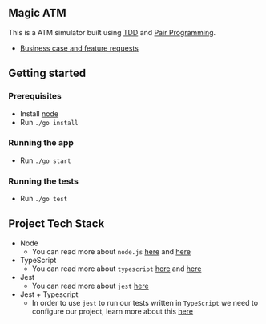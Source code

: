 Magic ATM
---------------------
This is a ATM simulator built using [TDD](https://www.freecodecamp.org/news/test-driven-development-what-it-is-and-what-it-is-not-41fa6bca02a2/) and [Pair Programming](https://www.freecodecamp.org/news/the-benefits-and-pitfalls-of-pair-programming-in-the-workplace-e68c3ed3c81f/).
- [Business case and feature requests](/docs/requirements.md)

## Getting started

### Prerequisites

- Install [node](https://nodejs.org/en/download/)
- Run `./go install`

### Running the app

- Run `./go start`

### Running the tests

- Run `./go test`

## Project Tech Stack

* Node
  * You can read more about `node.js` [here](https://www.tutorialspoint.com/nodejs/nodejs_introduction.htm) and [here](https://nodejs.org/en/docs/guides/)
* TypeScript
  * You can read more about `typescript` [here](https://dzone.com/articles/what-is-typescript-and-why-use-it) and [here](https://www.typescriptlang.org/docs/handbook/typescript-in-5-minutes.html)
* Jest
  * You can read more about `jest` [here](https://www.valentinog.com/blog/jest/)
* Jest + Typescript
  * In order to use `jest` to run our tests written in `TypeScript` we need to configure our project, learn more about this [here](https://jestjs.io/docs/en/getting-started#using-typescript)

